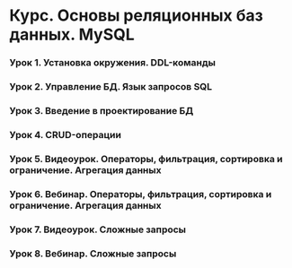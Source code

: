 ﻿# Курс. Основы реляционных баз данных. MySQL
### Урок 1. Установка окружения. DDL-команды
### Урок 2. Управление БД. Язык запросов SQL
### Урок 3. Введение в проектирование БД
### Урок 4. CRUD-операции
### Урок 5. Видеоурок. Операторы, фильтрация, сортировка и ограничение. Агрегация данных
### Урок 6. Вебинар. Операторы, фильтрация, сортировка и ограничение. Агрегация данных
### Урок 7. Видеоурок. Сложные запросы
### Урок 8. Вебинар. Сложные запросы
